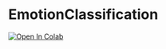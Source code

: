 # EmotionClassification

[![Open In Colab](https://colab.research.google.com/assets/colab-badge.svg)](https://github.com/brianmodel/EmotionClassification/blob/main/Emotion_Demo.ipynb)
